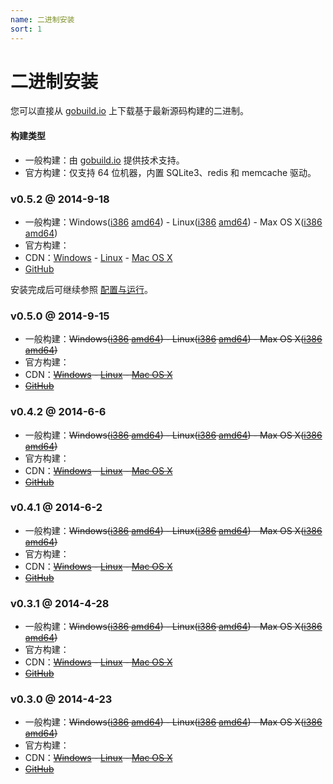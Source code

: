 ```yaml
---
name: 二进制安装
sort: 1
---
```


# 二进制安装

您可以直接从 [gobuild.io](http://gobuild.io/download/github.com/gogits/gogs) 上下载基于最新源码构建的二进制。

#### 构建类型

- 一般构建：由 [gobuild.io](http://gobuild.io/download/github.com/gogits/gogs) 提供技术支持。
- 官方构建：仅支持 64 位机器，内置 SQLite3、redis 和 memcache 驱动。

### v0.5.2 @ 2014-9-18

- 一般构建：Windows([i386](http://gobuild.io/github.com/gogits/gogs/v0.5.2/windows/386) [amd64](http://gobuild.io/github.com/gogits/gogs/v0.5.2/windows/amd64)) - Linux([i386](http://gobuild.io/github.com/gogits/gogs/v0.5.2/linux/386) [amd64](http://gobuild.io/github.com/gogits/gogs/v0.5.2/linux/amd64)) - Max OS X([i386](http://gobuild.io/github.com/gogits/gogs/v0.5.2/darwin/386) [amd64](http://gobuild.io/github.com/gogits/gogs/v0.5.2/darwin/amd64))
- 官方构建：
 - CDN：[Windows](http://gogs.dn.qbox.me/gogs_v0.5.2_windows_amd64.zip) - [Linux](http://gogs.dn.qbox.me/gogs_v0.5.2_linux_amd64.zip) - [Mac OS X](http://gogs.dn.qbox.me/gogs_v0.5.2_darwin_amd64.zip)
 - [GitHub](https://github.com/gogits/gogs/releases/tag/v0.5.2)

安装完成后可继续参照 [配置与运行](configuration_and_run.md)。

### v0.5.0 @ 2014-9-15

- 一般构建：~~Windows([i386](http://gobuild.io/github.com/gogits/gogs/v0.5.0/windows/386) [amd64](http://gobuild.io/github.com/gogits/gogs/v0.5.0/windows/amd64)) - Linux([i386](http://gobuild.io/github.com/gogits/gogs/v0.5.0/linux/386) [amd64](http://gobuild.io/github.com/gogits/gogs/v0.5.0/linux/amd64)) - Max OS X([i386](http://gobuild.io/github.com/gogits/gogs/v0.5.0/darwin/386) [amd64](http://gobuild.io/github.com/gogits/gogs/v0.5.0/darwin/amd64))~~
- 官方构建：
 - CDN：~~[Windows](http://gogs.dn.qbox.me/gogs_v0.5.0_windows_amd64.zip) - [Linux](http://gogs.dn.qbox.me/gogs_v0.5.0_linux_amd64.zip) - [Mac OS X](http://gogs.dn.qbox.me/gogs_v0.5.0_darwin_amd64.zip)~~
 - ~~[GitHub](https://github.com/gogits/gogs/releases/tag/v0.5.0)~~

### v0.4.2 @ 2014-6-6

- 一般构建：~~Windows([i386](http://gobuild.io/github.com/gogits/gogs/v0.4.2/windows/386) [amd64](http://gobuild.io/github.com/gogits/gogs/v0.4.2/windows/amd64)) - Linux([i386](http://gobuild.io/github.com/gogits/gogs/v0.4.2/linux/386) [amd64](http://gobuild.io/github.com/gogits/gogs/v0.4.2/linux/amd64)) - Max OS X([i386](http://gobuild.io/github.com/gogits/gogs/v0.4.2/darwin/386) [amd64](http://gobuild.io/github.com/gogits/gogs/v0.4.2/darwin/amd64))~~
- 官方构建：
 - CDN：~~[Windows](http://gogs.dn.qbox.me/gogs_v0.4.2_windows_amd64.zip) - [Linux](http://gogs.dn.qbox.me/gogs_v0.4.2_linux_amd64.zip) - [Mac OS X](http://gogs.dn.qbox.me/gogs_v0.4.2_darwin_amd64.zip)~~
 - ~~[GitHub](https://github.com/gogits/gogs/releases/tag/v0.4.2)~~

### v0.4.1 @ 2014-6-2

- 一般构建：~~Windows([i386](http://gobuild.io/github.com/gogits/gogs/v0.4.1/windows/386) [amd64](http://gobuild.io/github.com/gogits/gogs/v0.4.1/windows/amd64)) - Linux([i386](http://gobuild.io/github.com/gogits/gogs/v0.4.1/linux/386) [amd64](http://gobuild.io/github.com/gogits/gogs/v0.4.1/linux/amd64)) - Max OS X([i386](http://gobuild.io/github.com/gogits/gogs/v0.4.1/darwin/386) [amd64](http://gobuild.io/github.com/gogits/gogs/v0.4.1/darwin/amd64))~~
- 官方构建：
 - CDN：~~[Windows](http://gogs.dn.qbox.me/gogs_v0.4.1_windows_amd64.zip) - [Linux](http://gogs.dn.qbox.me/gogs_v0.4.1_linux_amd64.zip) - [Mac OS X](http://gogs.dn.qbox.me/gogs_v0.4.1_darwin_amd64.zip)~~
 - ~~[GitHub](https://github.com/gogits/gogs/releases/tag/v0.4.1)~~

### v0.3.1 @ 2014-4-28

- 一般构建：~~Windows([i386](http://gobuild.io/github.com/gogits/gogs/v0.3.1/windows/386) [amd64](http://gobuild.io/github.com/gogits/gogs/v0.3.1/windows/amd64)) - Linux([i386](http://gobuild.io/github.com/gogits/gogs/v0.3.1/linux/386) [amd64](http://gobuild.io/github.com/gogits/gogs/v0.3.1/linux/amd64)) - Max OS X([i386](http://gobuild.io/github.com/gogits/gogs/v0.3.1/darwin/386) [amd64](http://gobuild.io/github.com/gogits/gogs/v0.3.1/darwin/amd64))~~
- 官方构建：
 - CDN：~~[Windows](http://gogs.dn.qbox.me/gogs_v0.3.1_windows_amd64.zip) - [Linux](http://gogs.dn.qbox.me/gogs_v0.3.1_linux_amd64.zip) - [Mac OS X](http://gogs.dn.qbox.me/gogs_v0.3.1_darwin_amd64.zip)~~
 - ~~[GitHub](https://github.com/gogits/gogs/releases/tag/v0.3.1)~~

### v0.3.0 @ 2014-4-23

- 一般构建：~~Windows([i386](http://gobuild.io/github.com/gogits/gogs/v0.3.0/windows/386) [amd64](http://gobuild.io/github.com/gogits/gogs/v0.3.0/windows/amd64)) - Linux([i386](http://gobuild.io/github.com/gogits/gogs/v0.3.0/linux/386) [amd64](http://gobuild.io/github.com/gogits/gogs/v0.3.0/linux/amd64)) - Max OS X([i386](http://gobuild.io/github.com/gogits/gogs/v0.3.0/darwin/386) [amd64](http://gobuild.io/github.com/gogits/gogs/v0.3.0/darwin/amd64))~~
- 官方构建：
 - CDN：~~[Windows](http://gogs.dn.qbox.me/gogs_v0.3.0_windows_amd64.zip) - [Linux](http://gogs.dn.qbox.me/gogs_v0.3.0_linux_amd64.zip) - [Mac OS X](http://gogs.dn.qbox.me/gogs_v0.3.0_darwin_amd64.zip)~~
 - ~~[GitHub](https://github.com/gogits/gogs/releases/tag/v0.3.0)~~

